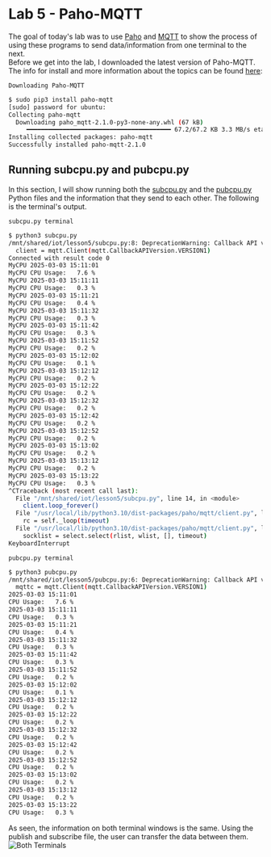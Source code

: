 # Lab 5 - Paho-MQTT
The goal of today's lab was to use [Paho](https://wiki.eclipse.org/Paho/) and [MQTT](https://www.youtube.com/watch?v=t5b7gGYAezQ) to show the process of using these programs to send data/information from one terminal to
the next.  
Before we get into the lab, I downloaded the latest version of Paho-MQTT. The info for install and more information about the topics can be found [here](https://github.com/kevinwlu/iot/tree/master/lesson5):

`Downloading Paho-MQTT`
```sh
$ sudo pip3 install paho-mqtt
[sudo] password for ubuntu: 
Collecting paho-mqtt
  Downloading paho_mqtt-2.1.0-py3-none-any.whl (67 kB)
     ━━━━━━━━━━━━━━━━━━━━━━━━━━━━━━━━━━━━━━━━ 67.2/67.2 KB 3.3 MB/s eta 0:00:00
Installing collected packages: paho-mqtt
Successfully installed paho-mqtt-2.1.0
```

## Running subcpu.py and pubcpu.py
In this section, I will show running both the [subcpu.py](subcpu.py) and the [pubcpu.py](pubcpu.py) Python files and the information that they send to each other. The following is the terminal's output.

`subcpu.py terminal`
```sh
$ python3 subcpu.py 
/mnt/shared/iot/lesson5/subcpu.py:8: DeprecationWarning: Callback API version 1 is deprecated, update to latest version
  client = mqtt.Client(mqtt.CallbackAPIVersion.VERSION1)
Connected with result code 0
MyCPU 2025-03-03 15:11:01
MyCPU CPU Usage:   7.6 %
MyCPU 2025-03-03 15:11:11
MyCPU CPU Usage:   0.3 %
MyCPU 2025-03-03 15:11:21
MyCPU CPU Usage:   0.4 %
MyCPU 2025-03-03 15:11:32
MyCPU CPU Usage:   0.3 %
MyCPU 2025-03-03 15:11:42
MyCPU CPU Usage:   0.3 %
MyCPU 2025-03-03 15:11:52
MyCPU CPU Usage:   0.2 %
MyCPU 2025-03-03 15:12:02
MyCPU CPU Usage:   0.1 %
MyCPU 2025-03-03 15:12:12
MyCPU CPU Usage:   0.2 %
MyCPU 2025-03-03 15:12:22
MyCPU CPU Usage:   0.2 %
MyCPU 2025-03-03 15:12:32
MyCPU CPU Usage:   0.2 %
MyCPU 2025-03-03 15:12:42
MyCPU CPU Usage:   0.2 %
MyCPU 2025-03-03 15:12:52
MyCPU CPU Usage:   0.2 %
MyCPU 2025-03-03 15:13:02
MyCPU CPU Usage:   0.2 %
MyCPU 2025-03-03 15:13:12
MyCPU CPU Usage:   0.2 %
MyCPU 2025-03-03 15:13:22
MyCPU CPU Usage:   0.3 %
^CTraceback (most recent call last):
  File "/mnt/shared/iot/lesson5/subcpu.py", line 14, in <module>
    client.loop_forever()
  File "/usr/local/lib/python3.10/dist-packages/paho/mqtt/client.py", line 2297, in loop_forever
    rc = self._loop(timeout)
  File "/usr/local/lib/python3.10/dist-packages/paho/mqtt/client.py", line 1663, in _loop
    socklist = select.select(rlist, wlist, [], timeout)
KeyboardInterrupt
```

`pubcpu.py terminal`
```sh
$ python3 pubcpu.py 
/mnt/shared/iot/lesson5/pubcpu.py:6: DeprecationWarning: Callback API version 1 is deprecated, update to latest version
  mqttc = mqtt.Client(mqtt.CallbackAPIVersion.VERSION1)
2025-03-03 15:11:01
CPU Usage:   7.6 %
2025-03-03 15:11:11
CPU Usage:   0.3 %
2025-03-03 15:11:21
CPU Usage:   0.4 %
2025-03-03 15:11:32
CPU Usage:   0.3 %
2025-03-03 15:11:42
CPU Usage:   0.3 %
2025-03-03 15:11:52
CPU Usage:   0.2 %
2025-03-03 15:12:02
CPU Usage:   0.1 %
2025-03-03 15:12:12
CPU Usage:   0.2 %
2025-03-03 15:12:22
CPU Usage:   0.2 %
2025-03-03 15:12:32
CPU Usage:   0.2 %
2025-03-03 15:12:42
CPU Usage:   0.2 %
2025-03-03 15:12:52
CPU Usage:   0.2 %
2025-03-03 15:13:02
CPU Usage:   0.2 %
2025-03-03 15:13:12
CPU Usage:   0.2 %
2025-03-03 15:13:22
CPU Usage:   0.3 %
```
As seen, the information on both terminal windows is the same. Using the publish and subscribe file, the user can transfer the data between them.  
![Both Terminals](https://github.com/user-attachments/assets/56b66e16-b87e-41a4-990e-65cea9c873a4)



